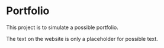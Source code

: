 # Portfolio

This project is to simulate a possible portfolio.

The text on the website is only a placeholder for possible text.
